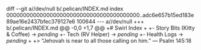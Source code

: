 diff --git a//dev/null b/.pelican/INDEX.md
index 0000000000000000000000000000000000000000..adc6e657b15ed183e89ae16e2437bfec379127e6 100644
--- a//dev/null
+++ b/.pelican/INDEX.md
@@ -0,0 +1,7 @@
+# Swirl Index
+
+- Story Bits (Kitty & Coffee) → _pending_
+- Tech (RV Helper) → _pending_
+- Health Logs → _pending_
+
+> “Jehovah is near to all those calling on him.” — Psalm 145:18
